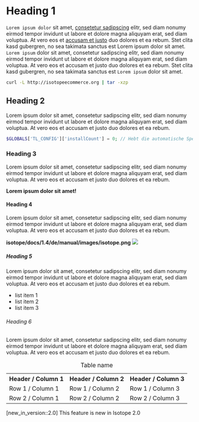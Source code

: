 # Heading 1

`Lorem ipsum dolor` sit amet, [consetetur sadipscing][1] elitr, sed diam nonumy
eirmod tempor invidunt ut labore et dolore magna aliquyam erat, sed diam
voluptua. At vero eos et [accusam et justo][2] duo dolores et ea rebum. Stet
clita kasd gubergren, no sea takimata sanctus est Lorem ipsum dolor sit
amet. `Lorem ipsum` dolor sit amet, consetetur sadipscing elitr, sed diam
nonumy eirmod tempor invidunt ut labore et dolore magna aliquyam erat, sed
diam voluptua. At vero eos et accusam et justo duo dolores et ea rebum.
Stet clita kasd gubergren, no sea takimata sanctus est `Lorem ipsum` dolor
sit amet.

```bash
curl -L http://isotopeecommerce.org | tar -xzp
```


## Heading 2

Lorem ipsum dolor sit amet, consetetur sadipscing elitr, sed diam nonumy
eirmod tempor invidunt ut labore et dolore magna aliquyam erat, sed diam
voluptua. At vero eos et accusam et justo duo dolores et ea rebum.

```php
$GLOBALS['TL_CONFIG']['installCount'] = 0; // Hebt die automatische Sperre auf
```


### Heading 3

Lorem ipsum dolor sit amet, consetetur sadipscing elitr, sed diam nonumy
eirmod tempor invidunt ut labore et dolore magna aliquyam erat, sed diam
voluptua. At vero eos et accusam et justo duo dolores et ea rebum.

**Lorem ipsum dolor sit amet!**


#### Heading 4

Lorem ipsum dolor sit amet, consetetur sadipscing elitr, sed diam nonumy
eirmod tempor invidunt ut labore et dolore magna aliquyam erat, sed diam
voluptua. At vero eos et accusam et justo duo dolores et ea rebum.

**isotope/docs/1.4/de/manual/images/isotope.png**
![](https://raw.github.com/isotope/media/master/logos/isotope_web.png)


##### Heading 5

Lorem ipsum dolor sit amet, consetetur sadipscing elitr, sed diam nonumy
eirmod tempor invidunt ut labore et dolore magna aliquyam erat, sed diam
voluptua. At vero eos et accusam et justo duo dolores et ea rebum.

* list item 1
* list item 2
* list item 3


###### Heading 6

Lorem ipsum dolor sit amet, consetetur sadipscing elitr, sed diam nonumy
eirmod tempor invidunt ut labore et dolore magna aliquyam erat, sed diam
voluptua. At vero eos et accusam et justo duo dolores et ea rebum.


<table>
<caption>Table name</caption>
<tr>
<th>Header / Column 1</th>
<th>Header / Column 2</th>
<th>Header / Column 3</th>
</tr>
<tr>
<td>Row 1 / Column 1</td>
<td>Row 1 / Column 2</td>
<td>Row 1 / Column 3</td>
</tr>
<tr>
<td>Row 2 / Column 1</td>
<td>Row 2 / Column 2</td>
<td>Row 2 / Column 3</td>
</tr>
</table>

[new_in_version::2.0] This feature is new in Isotope 2.0


[1]: https://isotopeecommerce.org/
[2]: https://isotopeecommerce.org/